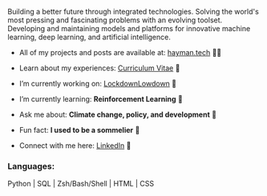 <p align="left">Building a better future through integrated technologies. Solving the world's most pressing and fascinating problems with an evolving toolset. Developing and maintaining models and platforms for innovative machine learning, deep learning, and artificial intelligence.</p>  

- All of my projects and posts are available at: [hayman.tech](https://hayman.tech) 👨‍💻

- Learn about my experiences: [Curriculum Vitae](https://bigdata416011915.files.wordpress.com/2020/12/michaelhaymancv201210.pdf) 📄

- I’m currently working on: [LockdownLowdown](https://github.com/mdghayman/LockdownLowdown) 🔭

- I’m currently learning: **Reinforcement Learning** 👾

- Ask me about: **Climate change, policy, and development** 🌱

- Fun fact: **I used to be a sommelier** 🍷

- Connect with me here: [LinkedIn](https://linkedin.com/in/michael-hayman-uk) 👋

<h3 align="left">Languages:</h3>
Python | SQL | Zsh/Bash/Shell | HTML | CSS

